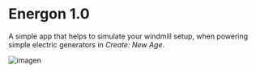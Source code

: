 # Energon 1.0

A simple app that helps to simulate your windmill setup,
when powering simple electric generators in _Create: New Age_.

![imagen](https://github.com/user-attachments/assets/cb763df2-ada0-47f7-9b73-78da5ff4e31f)
